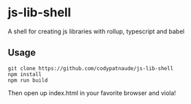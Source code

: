# js-lib-shell
A shell for creating js libraries with rollup, typescript and babel

## Usage
```shell
git clone https://github.com/codypatnaude/js-lib-shell
npm install
npm run build
```
Then open up index.html in your favorite browser and viola!
